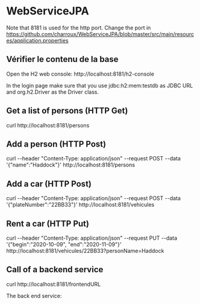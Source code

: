 # WebServiceJPA

Note that 8181 is used for the http port. Change the port in https://github.com/charroux/WebServiceJPA/blob/master/src/main/resources/application.properties

## Vérifier le contenu de la base

Open the H2 web console: http://localhost:8181/h2-console

In the login page make sure that you use jdbc:h2:mem:testdb as JDBC URL and org.h2.Driver as the Driver class.

## Get a list of persons (HTTP Get)

curl http://localhost:8181/persons

## Add a person (HTTP Post)

curl --header "Content-Type: application/json" --request POST --data '{"name":"Haddock"}' http://localhost:8181/persons

## Add a car (HTTP Post)

curl --header "Content-Type: application/json" --request POST --data '{"plateNumber":"22BB33"}' http://localhost:8181/vehicules

## Rent a car (HTTP Put)

curl --header "Content-Type: application/json" --request PUT --data '{"begin":"2020-10-09", "end":"2020-11-09"}' http://localhost:8181/vehicules/22BB33?personName=Haddock

## Call of a backend service

curl http://localhost:8181/frontendURL

The back end service: 


